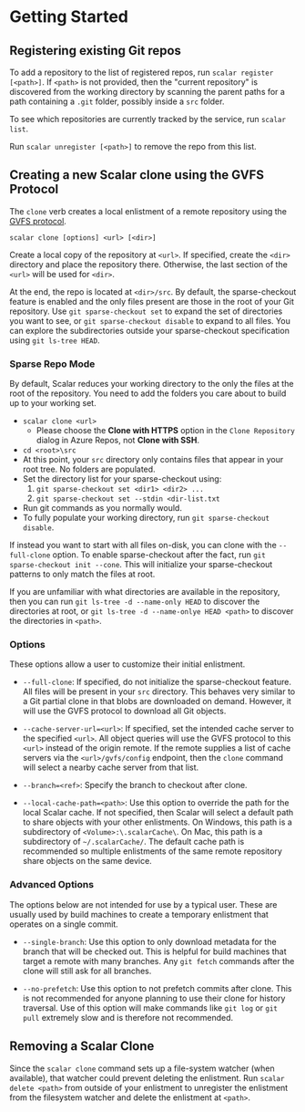 Getting Started
===============

Registering existing Git repos
------------------------------

To add a repository to the list of registered repos, run `scalar register [<path>]`.
If `<path>` is not provided, then the "current repository" is discovered from
the working directory by scanning the parent paths for a path containing a `.git`
folder, possibly inside a `src` folder.

To see which repositories are currently tracked by the service, run
`scalar list`.

Run `scalar unregister [<path>]` to remove the repo from this list.

Creating a new Scalar clone using the GVFS Protocol
---------------------------------------------------

The `clone` verb creates a local enlistment of a remote repository using the
[GVFS protocol](https://github.com/microsoft//VFSForGit/blob/master/Protocol.md).

```
scalar clone [options] <url> [<dir>]
```

Create a local copy of the repository at `<url>`. If specified, create the `<dir>`
directory and place the repository there. Otherwise, the last section of the `<url>`
will be used for `<dir>`.

At the end, the repo is located at `<dir>/src`. By default, the sparse-checkout
feature is enabled and the only files present are those in the root of your
Git repository. Use `git sparse-checkout set` to expand the set of directories
you want to see, or `git sparse-checkout disable` to expand to all files. You
can explore the subdirectories outside your sparse-checkout specification using
`git ls-tree HEAD`.

### Sparse Repo Mode

By default, Scalar reduces your working directory to the only the files at the
root of the repository. You need to add the folders you care about to build up
to your working set.

* `scalar clone <url>`
  * Please choose the **Clone with HTTPS** option in the `Clone Repository` dialog in Azure Repos, not **Clone with SSH**.
* `cd <root>\src`
* At this point, your `src` directory only contains files that appear in your root
  tree. No folders are populated.
* Set the directory list for your sparse-checkout using:
	1. `git sparse-checkout set <dir1> <dir2> ...`
	2. `git sparse-checkout set --stdin <dir-list.txt`
* Run git commands as you normally would.
* To fully populate your working directory, run `git sparse-checkout disable`.

If instead you want to start with all files on-disk, you can clone with the
`--full-clone` option. To enable sparse-checkout after the fact, run
`git sparse-checkout init --cone`. This will initialize your sparse-checkout
patterns to only match the files at root.

If you are unfamiliar with what directories are available in the repository,
then you can run `git ls-tree -d --name-only HEAD` to discover the directories
at root, or `git ls-tree -d --name-onlye HEAD <path>` to discover the directories
in `<path>`.

### Options

These options allow a user to customize their initial enlistment.

* `--full-clone`: If specified, do not initialize the sparse-checkout feature.
  All files will be present in your `src` directory. This behaves very similar
  to a Git partial clone in that blobs are downloaded on demand. However, it
  will use the GVFS protocol to download all Git objects.

* `--cache-server-url=<url>`: If specified, set the intended cache server to
  the specified `<url>`. All object queries will use the GVFS protocol to this
  `<url>` instead of the origin remote. If the remote supplies a list of
  cache servers via the `<url>/gvfs/config` endpoint, then the `clone` command
  will select a nearby cache server from that list.

* `--branch=<ref>`: Specify the branch to checkout after clone.

* `--local-cache-path=<path>`: Use this option to override the path for the
  local Scalar cache. If not specified, then Scalar will select a default
  path to share objects with your other enlistments. On Windows, this path
  is a subdirectory of `<Volume>:\.scalarCache\`. On Mac, this path is a
  subdirectory of `~/.scalarCache/`. The default cache path is recommended so
  multiple enlistments of the same remote repository share objects on the
  same device.

### Advanced Options

The options below are not intended for use by a typical user. These are
usually used by build machines to create a temporary enlistment that
operates on a single commit.

* `--single-branch`: Use this option to only download metadata for the branch
  that will be checked out. This is helpful for build machines that target
  a remote with many branches. Any `git fetch` commands after the clone will
  still ask for all branches.

* `--no-prefetch`: Use this option to not prefetch commits after clone. This
  is not recommended for anyone planning to use their clone for history
  traversal. Use of this option will make commands like `git log` or
  `git pull` extremely slow and is therefore not recommended.

Removing a Scalar Clone
-----------------------

Since the `scalar clone` command sets up a file-system watcher (when available),
that watcher could prevent deleting the enlistment. Run `scalar delete <path>`
from outside of your enlistment to unregister the enlistment from the filesystem
watcher and delete the enlistment at `<path>`.
